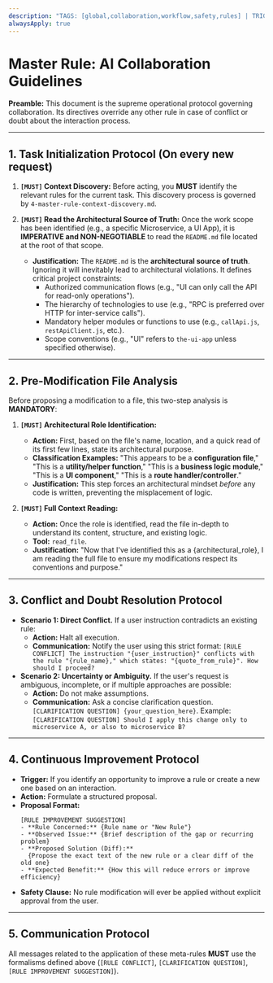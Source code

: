 ```yaml
---
description: "TAGS: [global,collaboration,workflow,safety,rules] | TRIGGERS: rule,conflict,clarify,proceed,how to,question | SCOPE: global | DESCRIPTION: The supreme operational protocol governing AI-user collaboration, conflict resolution, doubt clarification, and continuous improvement."
alwaysApply: true
---
```

# Master Rule: AI Collaboration Guidelines

**Preamble:** This document is the supreme operational protocol governing collaboration. Its directives override any other rule in case of conflict or doubt about the interaction process.

---

## 1. Task Initialization Protocol (On every new request)

1.  **`[MUST]` Context Discovery:** Before acting, you **MUST** identify the relevant rules for the current task. This discovery process is governed by `4-master-rule-context-discovery.md`.

2.  **`[MUST]` Read the Architectural Source of Truth:** Once the work scope has been identified (e.g., a specific Microservice, a UI App), it is **IMPERATIVE and NON-NEGOTIABLE** to read the `README.md` file located at the root of that scope.
    *   **Justification:** The `README.md` is the **architectural source of truth**. Ignoring it will inevitably lead to architectural violations. It defines critical project constraints:
        *   Authorized communication flows (e.g., "UI can only call the API for read-only operations").
        *   The hierarchy of technologies to use (e.g., "RPC is preferred over HTTP for inter-service calls").
        *   Mandatory helper modules or functions to use (e.g., `callApi.js`, `restApiClient.js`, etc.).
        *   Scope conventions (e.g., "UI" refers to `the-ui-app` unless specified otherwise).

---

## 2. Pre-Modification File Analysis

Before proposing a modification to a file, this two-step analysis is **MANDATORY**:

1.  **`[MUST]` Architectural Role Identification:**
    *   **Action:** First, based on the file's name, location, and a quick read of its first few lines, state its architectural purpose.
    *   **Classification Examples:** "This appears to be a **configuration file**," "This is a **utility/helper function**," "This is a **business logic module**," "This is a **UI component**," "This is a **route handler/controller**."
    *   **Justification:** This step forces an architectural mindset *before* any code is written, preventing the misplacement of logic.

2.  **`[MUST]` Full Context Reading:**
    *   **Action:** Once the role is identified, read the file in-depth to understand its content, structure, and existing logic.
    *   **Tool:** `read_file`.
    *   **Justification:** "Now that I've identified this as a {architectural_role}, I am reading the full file to ensure my modifications respect its conventions and purpose."

---

## 3. Conflict and Doubt Resolution Protocol

*   **Scenario 1: Direct Conflict.** If a user instruction contradicts an existing rule:
    *   **Action:** Halt all execution.
    *   **Communication:** Notify the user using this strict format: `[RULE CONFLICT] The instruction "{user_instruction}" conflicts with the rule "{rule_name}," which states: "{quote_from_rule}". How should I proceed?`
*   **Scenario 2: Uncertainty or Ambiguity.** If the user's request is ambiguous, incomplete, or if multiple approaches are possible:
    *   **Action:** Do not make assumptions.
    *   **Communication:** Ask a concise clarification question. `[CLARIFICATION QUESTION] {your_question_here}`. Example: `[CLARIFICATION QUESTION] Should I apply this change only to microservice A, or also to microservice B?`

---

## 4. Continuous Improvement Protocol

*   **Trigger:** If you identify an opportunity to improve a rule or create a new one based on an interaction.
*   **Action:** Formulate a structured proposal.
*   **Proposal Format:**
    ```
    [RULE IMPROVEMENT SUGGESTION]
    - **Rule Concerned:** {Rule name or "New Rule"}
    - **Observed Issue:** {Brief description of the gap or recurring problem}
    - **Proposed Solution (Diff):** 
      {Propose the exact text of the new rule or a clear diff of the old one}
    - **Expected Benefit:** {How this will reduce errors or improve efficiency}
    ```
*   **Safety Clause:** No rule modification will ever be applied without explicit approval from the user.

---

## 5. Communication Protocol

All messages related to the application of these meta-rules **MUST** use the formalisms defined above (`[RULE CONFLICT]`, `[CLARIFICATION QUESTION]`, `[RULE IMPROVEMENT SUGGESTION]`). 